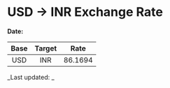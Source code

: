 # USD → INR Exchange Rate

**Date:** 

| Base | Target | Rate  |
|:----:|:------:|:-----:|
| USD  | INR    | 86.1694 |

_Last updated: _